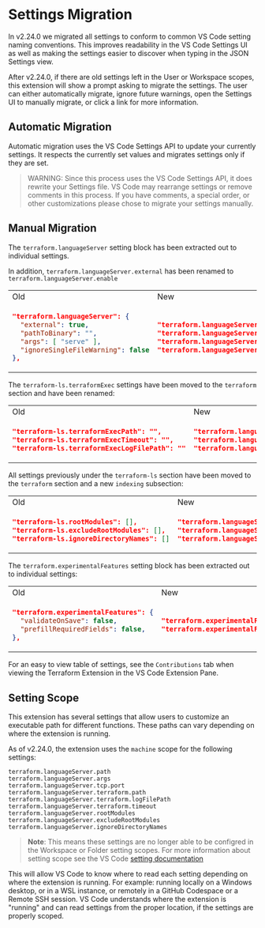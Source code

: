# Settings Migration

In v2.24.0 we migrated all settings to conform to common VS Code setting naming conventions. This improves readability in the VS Code Settings UI as well as making the settings easier to discover when typing in the JSON Settings view.

After v2.24.0, if there are old settings left in the User or Workspace scopes, this extension will show a prompt asking to migrate the settings. The user can either automatically migrate, ignore future warnings, open the Settings UI to manually migrate, or click a link for more information.

## Automatic Migration

Automatic migration uses the VS Code Settings API to update your currently settings. It respects the currently set values and migrates settings only if they are set.

> WARNING: Since this process uses the VS Code Settings API, it does rewrite your Settings file. VS Code may rearrange settings or remove comments in this process. If you have comments, a special order, or other customizations please chose to migrate your settings manually.

## Manual Migration

The `terraform.languageServer` setting block has been extracted out to individual settings.

In addition, `terraform.languageServer.external` has been renamed to `terraform.languageServer.enable`

<table>
<tr><td>Old</td><td>New</td></tr>
<tr>
<td>

```json
"terraform.languageServer": {
  "external": true,
  "pathToBinary": "",
  "args": [ "serve" ],
  "ignoreSingleFileWarning": false
},
```
</td>
<td>

```json
"terraform.languageServer.enable": true,
"terraform.languageServer.pathToBinary": "",
"terraform.languageServer.args": [ "serve" ],
"terraform.languageServer.ignoreSingleFileWarning": false
```

</td>
</tr>
</table>

The `terraform-ls.terraformExec` settings have been moved to the `terraform` section and have been renamed:

<table>
<tr><td>Old</td><td>New</td></tr>
<tr>
<td>

```json
"terraform-ls.terraformExecPath": "",
"terraform-ls.terraformExecTimeout": "",
"terraform-ls.terraformExecLogFilePath": ""
```

</td>
<td>

```json
"terraform.languageServer.terraform.path": "",
"terraform.languageServer.terraform.timeout": "",
"terraform.languageServer.terraform.logFilePath": ""
```

</td>
</tr>
</table>

All settings previously under the `terraform-ls` section have been moved to the `terraform` section and a new `indexing` subsection:

<table>
<tr><td>Old</td><td>New</td></tr>
<tr>
<td>

```json
"terraform-ls.rootModules": [],
"terraform-ls.excludeRootModules": [],
"terraform-ls.ignoreDirectoryNames": []
```

</td>
<td>

```json
"terraform.languageServer.rootModules": [],
"terraform.languageServer.indexing.ignorePaths": [],
"terraform.languageServer.indexing.ignoreDirectoryNames": []
```

</td>
</tr>
</table>

The `terraform.experimentalFeatures` setting block has been extracted out to individual settings:

<table>
<tr><td>Old</td><td>New</td></tr>
<tr>
<td>

```json
"terraform.experimentalFeatures": {
  "validateOnSave": false,
  "prefillRequiredFields": false,
},
```
</td>
<td>
    
```json
"terraform.experimentalFeatures.validateOnSave": false,
"terraform.experimentalFeatures.prefillRequiredFields": false,
```

</td>
</tr>
</table>

For an easy to view table of settings, see the `Contributions` tab when viewing the Terraform Extension in the VS Code Extension Pane.

## Setting Scope

This extension has several settings that allow users to customize an executable path for different functions. These paths can vary depending on where the extension is running.

As of v2.24.0, the extension uses the `machine` scope for the following settings:

```
terraform.languageServer.path
terraform.languageServer.args
terraform.languageServer.tcp.port
terraform.languageServer.terraform.path
terraform.languageServer.terraform.logFilePath
terraform.languageServer.terraform.timeout
terraform.languageServer.rootModules
terraform.languageServer.excludeRootModules
terraform.languageServer.ignoreDirectoryNames
```

> **Note**: This means these settings are no longer able to be configred in the Workspace or Folder setting scopes. For more information about setting scope see the VS Code [setting documentation](https://code.visualstudio.com/docs/getstarted/settings)

This will allow VS Code to know where to read each setting depending on where the extension is running. For example: running locally on a Windows desktop, or in a WSL instance, or remotely in a GitHub Codespace or a Remote SSH session. VS Code understands where the extension is "running" and can read settings from the proper location, if the settings are properly scoped.
